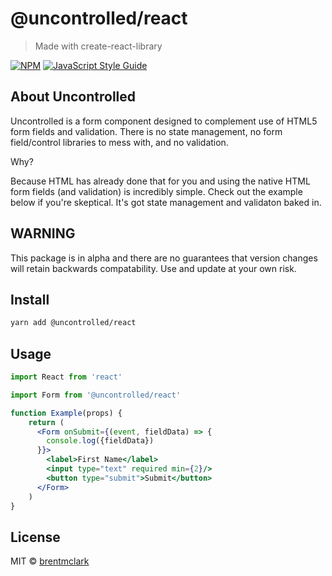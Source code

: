 # @uncontrolled/react

> Made with create-react-library

[![NPM](https://img.shields.io/npm/v/@uncontrolled/react.svg)](https://www.npmjs.com/package/@uncontrolled/react) [![JavaScript Style Guide](https://img.shields.io/badge/code_style-standard-brightgreen.svg)](https://standardjs.com)

## About Uncontrolled

Uncontrolled is a form component designed to complement use of HTML5 form fields and validation.  There is no state management, no form field/control libraries to mess with, and no validation.  

Why?

Because HTML has already done that for you and using the native HTML form fields (and validation) is incredibly simple.  Check out the example below if you're skeptical.  It's got state management and validaton baked in.

## WARNING

This package is in alpha and there are no guarantees that version changes will retain backwards compatability. Use and update at your own risk.

## Install

```bash
yarn add @uncontrolled/react
```

## Usage

```jsx
import React from 'react'

import Form from '@uncontrolled/react'

function Example(props) {
    return (
      <Form onSubmit={(event, fieldData) => {
        console.log({fieldData})
      }}>
        <label>First Name</label>
        <input type="text" required min={2}/>
        <button type="submit">Submit</button>
      </Form>
    )
}
```

## License

MIT © [brentmclark](https://github.com/brentmclark)
